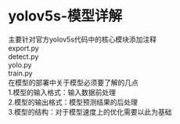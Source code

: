 # yolov5s-模型详解  
主要针对官方yolov5s代码中的核心模块添加注释  
export.py  
detect.py  
yolo.py  
train.py  
在模型的部署中关于模型必须要了解的几点  
1.模型的输入格式：输入数据前处理    
2.模型的输出格式：模型预测结果的后处理  
3.模型的结构：对于模型速度上的优化需要以此为基础  
